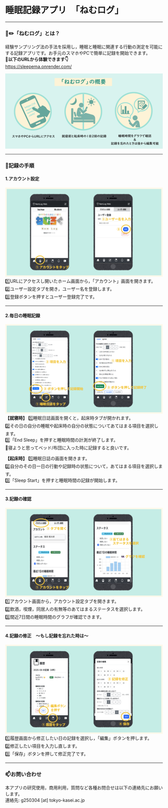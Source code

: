 # 睡眠記録アプリ　「ねむログ」
---
### **📒✏️「ねむログ」とは？**
経験サンプリング法の手法を採用し，睡眠と睡眠に関連する行動の測定を可能にする記録アプリです。お手元のスマホやPCで簡単に記録を開始できます。<br>
 **📱以下のURLから体験できます👇**<br>
https://sleepema.onrender.com/

![「ねむログ」の概要](./image/nemulog-overview.png)

---
### **📝記録の手順**
#### **1.アカウント設定**
![記録の手順1](./image/procedure1.png)
1️⃣URLにアクセスし開いたホーム画面から，「アカウント」画面を開きます。<br>
2️⃣ユーザー設定タブを開き，ユーザー名を登録します。<br>
3️⃣登録ボタンを押すとユーザー登録完了です。

---
#### **2.毎日の睡眠記録**
![記録の手順2](./image/procedure2.png)
**【就寝時】**
1️⃣睡眠日誌画面を開くと，起床時タブが開かれます。<br>
2️⃣その日の自分の睡眠や起床時の自分の状態についてあてはまる項目を選択します。<br>
3️⃣「End Sleep」を押すと睡眠時間の計測が終了します。<br>
🎯寝ようと思ってベッド/布団に入った時に記録すると良いです。

**【起床時】**
1️⃣睡眠日誌の画面を開きます。<br>
2️⃣自分のその日一日の行動や記録時の状態について，あてはまる項目を選択します。<br>
3️⃣「Sleep Start」を押すと睡眠時間の記録が開始します。

---
#### **3.記録の確認**
![記録の手順3](./image/procedure3.png)
1️⃣アカウント画面から，アカウント設定タブを開きます。<br>
2️⃣飲酒，喫煙，同居人の有無等のあてはまるステータスを選択します。<br>
3️⃣間近7日間の睡眠時間のグラフが確認できます。

---
#### **4.記録の修正　～もし記録を忘れた時は～**
![記録の手順4](./image/procedure4.png)
1️⃣履歴画面から修正したい日の記録を選択し，「編集」ボタンを押します。<br>
2️⃣修正したい項目を入力し直します。<br>
3️⃣「保存」ボタンを押して修正完了です。

---
### **📫お問い合わせ**
本アプリの研究使用，商用利用，質問など各種お問合せは以下の連絡先にお願いします。<br>
連絡先: g250304 [at] tokyo-kasei.ac.jp